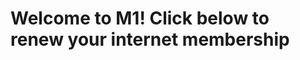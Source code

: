 <!DOCTYPE html>
<html>
 <head>
  <title>M1.com</title>
 </head>
 <body>
  <h1>Welcome to M1! Click below to renew your internet membership<h1>
 </body>
</html>
